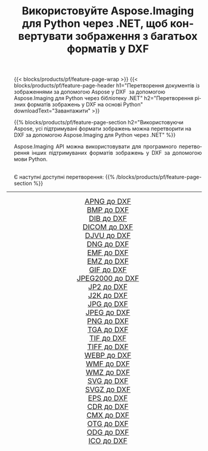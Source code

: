 ﻿---
title: Використовуйте Aspose.Imaging для Python через .NET, щоб конвертувати зображення з багатьох форматів у DXF 
weight: 3920
url: /uk/python-net/conversion/to/dxf 
lang: uk
langdirlevel: 2
locales: zh-hans,ja,it,ru,de,es,fr,nl,id,lt,pl,pt,vi,tr,ko,zh-hant,ar,hi,th,sv,cs,uk,he
description: Ви можете використовувати Aspose.Imaging для Python через бібліотеку .NET для перетворення різноманітних форматів у DXF
---

{{< blocks/products/pf/feature-page-wrap >}}
{{< blocks/products/pf/feature-page-header h1="Перетворення документів із зображеннями за допомогою Aspose у DXF  за допомогою Aspose.Imaging для Python через бібліотеку .NET" h2="Перетворення різних форматів зображень у DXF на основі Python" downloadText="Завантажити" >}}


{{% blocks/products/pf/feature-page-section  h2="Використовуючи Aspose, усі підтримувані формати зображень можна перетворити на DXF за допомогою Aspose.Imaging для Python через .NET" %}}
<p align=justify>Aspose.Imaging API можна використовувати для програмного перетворення інших підтримуваних форматів зображень у DXF за допомогою мови Python.</p>
<br/>
Є наступні доступні перетворення:
{{% /blocks/products/pf/feature-page-section %}}
<div class="container-fluid productfamilypage bg-gray">
    <div class="convertypes bg-gray agp-content section">
        <div class="container">
		<hr style="margin-left:-20px;"/>
		<div class="row other-converters" style="gap: 10px;font-size: 19px;text-align:center;">
		    <div class='col-md-2 other-converter remove-lp remove-rp'><a href="/imaging/uk/python-net/conversion/apng-to-dxf" style="padding:15px;">APNG до DXF</a></div>
<div class='col-md-2 other-converter remove-lp remove-rp'><a href="/imaging/uk/python-net/conversion/bmp-to-dxf" style="padding:15px;">BMP до DXF</a></div>
<div class='col-md-2 other-converter remove-lp remove-rp'><a href="/imaging/uk/python-net/conversion/dib-to-dxf" style="padding:15px;">DIB до DXF</a></div>
<div class='col-md-2 other-converter remove-lp remove-rp'><a href="/imaging/uk/python-net/conversion/dicom-to-dxf" style="padding:15px;">DICOM до DXF</a></div>
<div class='col-md-2 other-converter remove-lp remove-rp'><a href="/imaging/uk/python-net/conversion/djvu-to-dxf" style="padding:15px;">DJVU до DXF</a></div>
<div class='col-md-2 other-converter remove-lp remove-rp'><a href="/imaging/uk/python-net/conversion/dng-to-dxf" style="padding:15px;">DNG до DXF</a></div>
<div class='col-md-2 other-converter remove-lp remove-rp'><a href="/imaging/uk/python-net/conversion/emf-to-dxf" style="padding:15px;">EMF до DXF</a></div>
<div class='col-md-2 other-converter remove-lp remove-rp'><a href="/imaging/uk/python-net/conversion/emz-to-dxf" style="padding:15px;">EMZ до DXF</a></div>
<div class='col-md-2 other-converter remove-lp remove-rp'><a href="/imaging/uk/python-net/conversion/gif-to-dxf" style="padding:15px;">GIF до DXF</a></div>
<div class='col-md-2 other-converter remove-lp remove-rp'><a href="/imaging/uk/python-net/conversion/jpeg2000-to-dxf" style="padding:15px;">JPEG2000 до DXF</a></div>
<div class='col-md-2 other-converter remove-lp remove-rp'><a href="/imaging/uk/python-net/conversion/jp2-to-dxf" style="padding:15px;">JP2 до DXF</a></div>
<div class='col-md-2 other-converter remove-lp remove-rp'><a href="/imaging/uk/python-net/conversion/j2k-to-dxf" style="padding:15px;">J2K до DXF</a></div>
<div class='col-md-2 other-converter remove-lp remove-rp'><a href="/imaging/uk/python-net/conversion/jpg-to-dxf" style="padding:15px;">JPG до DXF</a></div>
<div class='col-md-2 other-converter remove-lp remove-rp'><a href="/imaging/uk/python-net/conversion/jpeg-to-dxf" style="padding:15px;">JPEG до DXF</a></div>
<div class='col-md-2 other-converter remove-lp remove-rp'><a href="/imaging/uk/python-net/conversion/png-to-dxf" style="padding:15px;">PNG до DXF</a></div>
<div class='col-md-2 other-converter remove-lp remove-rp'><a href="/imaging/uk/python-net/conversion/tga-to-dxf" style="padding:15px;">TGA до DXF</a></div>
<div class='col-md-2 other-converter remove-lp remove-rp'><a href="/imaging/uk/python-net/conversion/tif-to-dxf" style="padding:15px;">TIF до DXF</a></div>
<div class='col-md-2 other-converter remove-lp remove-rp'><a href="/imaging/uk/python-net/conversion/tiff-to-dxf" style="padding:15px;">TIFF до DXF</a></div>
<div class='col-md-2 other-converter remove-lp remove-rp'><a href="/imaging/uk/python-net/conversion/webp-to-dxf" style="padding:15px;">WEBP до DXF</a></div>
<div class='col-md-2 other-converter remove-lp remove-rp'><a href="/imaging/uk/python-net/conversion/wmf-to-dxf" style="padding:15px;">WMF до DXF</a></div>
<div class='col-md-2 other-converter remove-lp remove-rp'><a href="/imaging/uk/python-net/conversion/wmz-to-dxf" style="padding:15px;">WMZ до DXF</a></div>
<div class='col-md-2 other-converter remove-lp remove-rp'><a href="/imaging/uk/python-net/conversion/svg-to-dxf" style="padding:15px;">SVG до DXF</a></div>
<div class='col-md-2 other-converter remove-lp remove-rp'><a href="/imaging/uk/python-net/conversion/svgz-to-dxf" style="padding:15px;">SVGZ до DXF</a></div>
<div class='col-md-2 other-converter remove-lp remove-rp'><a href="/imaging/uk/python-net/conversion/eps-to-dxf" style="padding:15px;">EPS до DXF</a></div>
<div class='col-md-2 other-converter remove-lp remove-rp'><a href="/imaging/uk/python-net/conversion/cdr-to-dxf" style="padding:15px;">CDR до DXF</a></div>
<div class='col-md-2 other-converter remove-lp remove-rp'><a href="/imaging/uk/python-net/conversion/cmx-to-dxf" style="padding:15px;">CMX до DXF</a></div>
<div class='col-md-2 other-converter remove-lp remove-rp'><a href="/imaging/uk/python-net/conversion/otg-to-dxf" style="padding:15px;">OTG до DXF</a></div>
<div class='col-md-2 other-converter remove-lp remove-rp'><a href="/imaging/uk/python-net/conversion/odg-to-dxf" style="padding:15px;">ODG до DXF</a></div>
<div class='col-md-2 other-converter remove-lp remove-rp'><a href="/imaging/uk/python-net/conversion/ico-to-dxf" style="padding:15px;">ICO до DXF</a></div>
                </div>
        </div>
    </div>
</div>
<br/>

